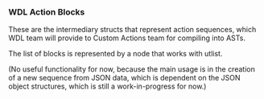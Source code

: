 ### WDL Action Blocks

These are the intermediary structs that represent action sequences, which WDL team
will provide to Custom Actions team for compiling into ASTs.

The list of blocks is represented by a node that works with utlist.

(No useful functionality for now, because the main usage is in the creation of a 
new sequence from JSON data, which is dependent on the JSON object structures, which is
still a work-in-progress for now.)
